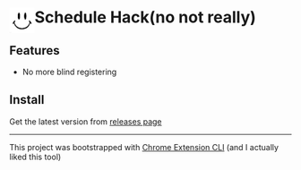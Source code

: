 # <img src="public/icons/icon48.png" width="45" align="left"> Schedule Hack(no not really)
## Features
- No more blind registering

## Install

Get the latest version from [releases page](https://github.com/w04m1/schedule-hack/releases)

---

This project was bootstrapped with [Chrome Extension CLI](https://github.com/dutiyesh/chrome-extension-cli)
(and I actually liked this tool)
